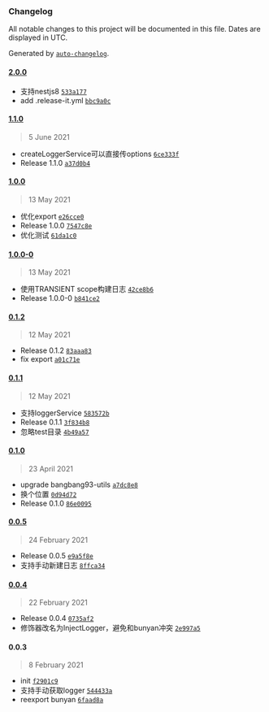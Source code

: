 ### Changelog

All notable changes to this project will be documented in this file. Dates are displayed in UTC.

Generated by [`auto-changelog`](https://github.com/CookPete/auto-changelog).

#### [2.0.0](https://github.com/bangbang93/nestjs-bunyan/compare/1.1.0...2.0.0)

- 支持nestjs8 [`533a177`](https://github.com/bangbang93/nestjs-bunyan/commit/533a17735ce1fbe746b8742630d6efcb1a5a6fa9)
- add .release-it.yml [`bbc9a0c`](https://github.com/bangbang93/nestjs-bunyan/commit/bbc9a0c0ace5732cc55ea8a9190963cf2f178405)

#### [1.1.0](https://github.com/bangbang93/nestjs-bunyan/compare/1.0.0...1.1.0)

> 5 June 2021

- createLoggerService可以直接传options [`6ce333f`](https://github.com/bangbang93/nestjs-bunyan/commit/6ce333f18441e3457107f4f30479a00d9f0bbaff)
- Release 1.1.0 [`a37d0b4`](https://github.com/bangbang93/nestjs-bunyan/commit/a37d0b44fdcfbf219076d0c68818ea7807a3cdd4)

#### [1.0.0](https://github.com/bangbang93/nestjs-bunyan/compare/1.0.0-0...1.0.0)

> 13 May 2021

- 优化export [`e26cce0`](https://github.com/bangbang93/nestjs-bunyan/commit/e26cce0ca248c18176ae4517539b7a257337ccd9)
- Release 1.0.0 [`7547c8e`](https://github.com/bangbang93/nestjs-bunyan/commit/7547c8ed0692b9863cf3bb370177f30266f8003b)
- 优化测试 [`61da1c0`](https://github.com/bangbang93/nestjs-bunyan/commit/61da1c0d7c5b4bee4841e6d1e070a1cbd1ab2828)

#### [1.0.0-0](https://github.com/bangbang93/nestjs-bunyan/compare/0.1.2...1.0.0-0)

> 13 May 2021

- 使用TRANSIENT scope构建日志 [`42ce8b6`](https://github.com/bangbang93/nestjs-bunyan/commit/42ce8b661656fbff9431b2df835a59eb83f682d2)
- Release 1.0.0-0 [`b841ce2`](https://github.com/bangbang93/nestjs-bunyan/commit/b841ce2533e716d560e09a45021f2d000ae20aeb)

#### [0.1.2](https://github.com/bangbang93/nestjs-bunyan/compare/0.1.1...0.1.2)

> 12 May 2021

- Release 0.1.2 [`83aaa83`](https://github.com/bangbang93/nestjs-bunyan/commit/83aaa83b587e2e088f5623ce91c1f98f8ddf5e4c)
- fix export [`a01c71e`](https://github.com/bangbang93/nestjs-bunyan/commit/a01c71e6caaae29affceac9f18bc753191d8ce3d)

#### [0.1.1](https://github.com/bangbang93/nestjs-bunyan/compare/0.1.0...0.1.1)

> 12 May 2021

- 支持loggerService [`583572b`](https://github.com/bangbang93/nestjs-bunyan/commit/583572b082130edc2c739c980f2b28c5c5deb1fb)
- Release 0.1.1 [`3f834b8`](https://github.com/bangbang93/nestjs-bunyan/commit/3f834b85f224726fb033aba40538dc9d34762d61)
- 忽略test目录 [`4b49a57`](https://github.com/bangbang93/nestjs-bunyan/commit/4b49a57b151c681a64dbec3635a7a6ef6685e464)

#### [0.1.0](https://github.com/bangbang93/nestjs-bunyan/compare/0.0.5...0.1.0)

> 23 April 2021

- upgrade bangbang93-utils [`a7dc8e8`](https://github.com/bangbang93/nestjs-bunyan/commit/a7dc8e8d9f44c42f10ab473273d559d66b78d254)
- 换个位置 [`0d94d72`](https://github.com/bangbang93/nestjs-bunyan/commit/0d94d72bb5252cfa1cbda9da56d2f00567f56c14)
- Release 0.1.0 [`86e0095`](https://github.com/bangbang93/nestjs-bunyan/commit/86e009552a5a831f78b8c3ae0a1ed4d3ead36807)

#### [0.0.5](https://github.com/bangbang93/nestjs-bunyan/compare/0.0.4...0.0.5)

> 24 February 2021

- Release 0.0.5 [`e9a5f8e`](https://github.com/bangbang93/nestjs-bunyan/commit/e9a5f8ed6303be4d3a83ecca28f3d22c398a8943)
- 支持手动新建日志 [`8ffca34`](https://github.com/bangbang93/nestjs-bunyan/commit/8ffca34a97247c9bb72830471f68819a3a744f4c)

#### [0.0.4](https://github.com/bangbang93/nestjs-bunyan/compare/0.0.3...0.0.4)

> 22 February 2021

- Release 0.0.4 [`0735af2`](https://github.com/bangbang93/nestjs-bunyan/commit/0735af29adcd52875415dfa71209b7d73efd02de)
- 修饰器改名为InjectLogger，避免和bunyan冲突 [`2e997a5`](https://github.com/bangbang93/nestjs-bunyan/commit/2e997a54bfc979df487e5b67f613a171a8bc5305)

#### 0.0.3

> 8 February 2021

- init [`f2901c9`](https://github.com/bangbang93/nestjs-bunyan/commit/f2901c942a9b88cbb9787172d2ded88bb61a665a)
- 支持手动获取logger [`544433a`](https://github.com/bangbang93/nestjs-bunyan/commit/544433ad313fa5c23d1cef5321cf6d8531b2321a)
- reexport bunyan [`6faad8a`](https://github.com/bangbang93/nestjs-bunyan/commit/6faad8a9cc0b6c043cc133207d70a58c46bb0125)
